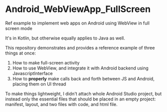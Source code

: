 # Android_WebViewApp_FullScreen

Ref example to implement web apps on Android using WebView in full screen mode

It's in Kotlin, but otherwise equally applies to Java as well.

This repository demonstrates and provides a reference example of three things at once:

1. How to make full-screen activity
2. How to use WebView, and integrate it with Android backend using JavascriptInterface
3. How to __properly__ make calls back and forth between JS and Android, placing them on UI thread

To make things lightweight, I didn't attach whole Android Studio project, but instead only the essential files that should be placed in an empty project: manifest, layout, and two files with code, and html file.
